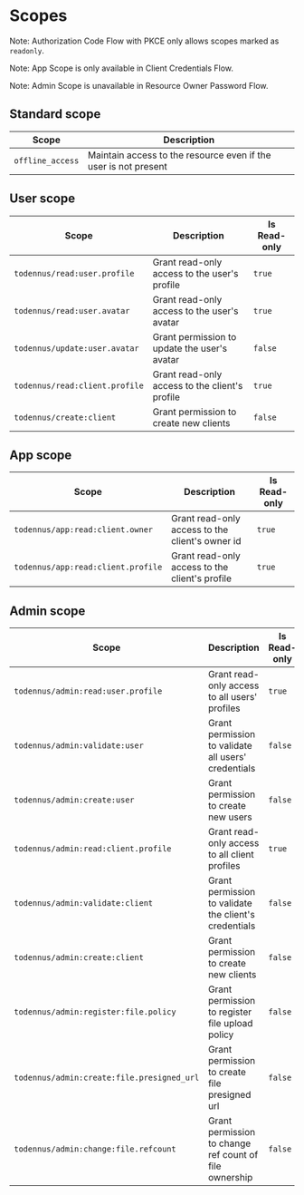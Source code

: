 # Scopes

Note: Authorization Code Flow with PKCE only allows scopes marked as `readonly`.

Note: App Scope is only available in Client Credentials Flow.

Note: Admin Scope is unavailable in Resource Owner Password Flow.

## Standard scope

| Scope | Description |
|-------|-------------|
| `offline_access` | Maintain access to the resource even if the user is not present |

## User scope

| Scope | Description | Is Read-only|
|-------|-------------|-------------|
|`todennus/read:user.profile`|Grant read-only access to the user's profile|`true`|
|`todennus/read:user.avatar`|Grant read-only access to the user's avatar|`true`|
|`todennus/update:user.avatar`|Grant permission to update the user's avatar|`false`|
|`todennus/read:client.profile`|Grant read-only access to the client's profile|`true`|
|`todennus/create:client`|Grant permission to create new clients|`false`|

## App scope

| Scope | Description | Is Read-only|
|-------|-------------|-------------|
|`todennus/app:read:client.owner`|Grant read-only access to the client's owner id|`true`|
|`todennus/app:read:client.profile`|Grant read-only access to the client's profile|`true`|

## Admin scope

| Scope | Description | Is Read-only|
|-------|-------------|-------------|
|`todennus/admin:read:user.profile`|Grant read-only access to all users' profiles|`true`|
|`todennus/admin:validate:user`|Grant permission to validate all users' credentials|`false`|
|`todennus/admin:create:user`|Grant permission to create new users|`false`|
|`todennus/admin:read:client.profile`|Grant read-only access to all client profiles|`true`|
|`todennus/admin:validate:client`|Grant permission to validate the client's credentials|`false`|
|`todennus/admin:create:client`|Grant permission to create new clients|`false`|
|`todennus/admin:register:file.policy`|Grant permission to register file upload policy|`false`|
|`todennus/admin:create:file.presigned_url`|Grant permission to create file presigned url|`false`|
|`todennus/admin:change:file.refcount`|Grant permission to change ref count of file ownership|`false`|
